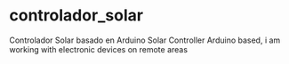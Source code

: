 # controlador_solar
Controlador Solar basado en Arduino
Solar  Controller Arduino based,  i am working with electronic devices on remote areas
